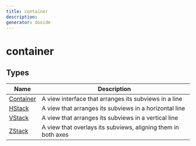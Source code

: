 ```yaml
---
title: container
description: 
generator: doxide
---
```



# container



## Types

| Name | Description |
| ---- | ----------- |
| [Container](Container/index.md) |  A view interface that arranges its subviews in a line  |
| [HStack](HStack/index.md) |  A view that arranges its subviews in a horizontal line  |
| [VStack](VStack/index.md) |  A view that arranges its subviews in a vertical line  |
| [ZStack](ZStack/index.md) |  A view that overlays its subviews, aligning them in both axes  |

